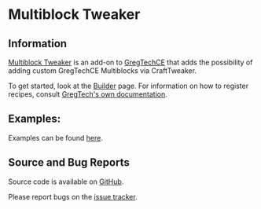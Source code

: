 # Multiblock Tweaker

## Information

[Multiblock Tweaker](https://www.curseforge.com/minecraft/mc-mods/multiblocktweaker) is an add-on to [GregTechCE](../GregTechCE/GregTechCE.md)
that adds the possibility of adding custom GregTechCE Multiblocks via CraftTweaker.

To get started, look at the [Builder](Construction/Builder.md) page.
For information on how to register recipes, consult [GregTech's own documentation](../GregTechCE/Machines.md).

## Examples:

Examples can be found [here](https://github.com/eutropius225/MultiblockTweaker/tree/master/examples).

## Source and Bug Reports

Source code is available on [GitHub](https://github.com/eutropius225/MultiblockTweaker).

Please report bugs on the [issue tracker](https://github.com/eutropius225/MultiblockTweaker/issues).